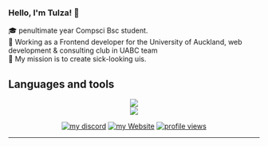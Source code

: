 
### Hello, I'm Tulza! 👋
🎓 penultimate year Compsci Bsc student. <br/>
🎯 Working as a Frontend developer for the University of Auckland, web development & consulting club in UABC team <br/>
🚀 My mission is to create sick-looking uis.  

## Languages and tools

<p align="center">
  <a href="https://skillicons.dev">
    <img src="https://skillicons.dev/icons?i=typescript,react,nextjs,tailwind,,python,,github,git,,figma" />
    <br/>
    <img src="https://skillicons.dev/icons?i=,javascript,html,css,threejs,,java,,npm,pnpm,,windows,vscode," />
    <br/>
  </a>
</p>

<p align="center">
    <a href="#"><img alt="my discord" title="Discord" src="https://img.shields.io/badge/Tulza-3152A0?style=for-the-badge&logo=Discord&logoColor=white"/></a>
    <a href="https://tulza.github.io/Tulza-dev/"><img alt="my Website" title="Website" src="https://img.shields.io/badge/my_website-000000?style=for-the-badge&logo=About.me&logoColor=white"/></a>
    <a href="https://tulza.github.io/Tulza-dev/"><img alt="profile views" title="Website" src="https://komarev.com/ghpvc/?username=Tulza&style=for-the-badge&label=PROFILE+VIEWS"/></a>


---

